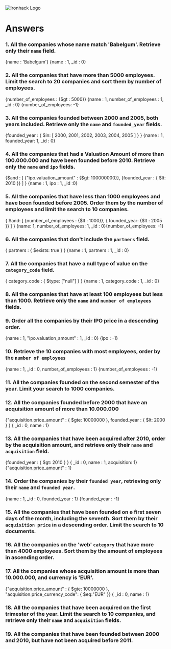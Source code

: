 ![Ironhack Logo](https://i.imgur.com/1QgrNNw.png)

# Answers

### 1. All the companies whose name match 'Babelgum'. Retrieve only their `name` field.

{name : 'Babelgum'} {name : 1, _id : 0}

### 2. All the companies that have more than 5000 employees. Limit the search to 20 companies and sort them by **number of employees**.

{number_of_employees : {$gt : 5000}} {name : 1, number_of_employees : 1, _id : 0} {number_of_employees: -1}

### 3. All the companies founded between 2000 and 2005, both years included. Retrieve only the `name` and `founded_year` fields.

{founded_year : { $in: [ 2000, 2001, 2002, 2003, 2004, 2005 ] } } {name : 1, founded_year: 1, _id : 0}

### 4. All the companies that had a Valuation Amount of more than 100.000.000 and have been founded before 2010. Retrieve only the `name` and `ipo` fields.

{$and : [ {"ipo.valuation_amount" : {$gt: 100000000}}, {founded_year : { $lt: 2010 }} ] } {name : 1, ipo : 1, _id :0}

### 5. All the companies that have less than 1000 employees and have been founded before 2005. Order them by the number of employees and limit the search to 10 companies.

{ $and: [ {number_of_employees : {$lt : 1000}}, { founded_year: {$lt : 2005 }} ] } {name: 1, number_of_employees: 1, _id : 0}{number_of_employees: -1}

### 6. All the companies that don't include the `partners` field.

{ partners : { $exists: true } } {name : 1, partners : 1, _id : 0}

### 7. All the companies that have a null type of value on the `category_code` field.

{ category_code : { $type: ["null"] } } {name : 1, category_code : 1, _id : 0}

### 8. All the companies that have at least 100 employees but less than 1000. Retrieve only the `name` and `number of employees` fields.

<!-- Your Code Goes Here -->

### 9. Order all the companies by their IPO price in a descending order.

{name : 1, "ipo.valuation_amount" : 1, _id : 0} {ipo : -1}

### 10. Retrieve the 10 companies with most employees, order by the `number of employees`

{name : 1, _id : 0, number_of_employees : 1} {number_of_employees : -1}

### 11. All the companies founded on the second semester of the year. Limit your search to 1000 companies.

<!-- Your Code Goes Here -->

### 12. All the companies founded before 2000 that have an acquisition amount of more than 10.000.000

{"acquisition.price_amount" : { $gte: 10000000 }, founded_year : { $lt: 2000 } } { _id : 0, name : 1}

### 13. All the companies that have been acquired after 2010, order by the acquisition amount, and retrieve only their `name` and `acquisition` field.

{founded_year : { $gt: 2010 } } { _id : 0, name : 1, acquisition: 1} {"acquisition.price_amount" : 1}

### 14. Order the companies by their `founded year`, retrieving only their `name` and `founded year`.

{name : 1, _id : 0, founded_year : 1} {founded_year : -1}

### 15. All the companies that have been founded on e first seven days of the month, including the seventh. Sort them by their `acquisition price` in a descending order. Limit the search to 10 documents.

<!-- Your Code Goes Here -->

### 16. All the companies on the 'web' `category` that have more than 4000 employees. Sort them by the amount of employees in ascending order.

<!-- Your Code Goes Here -->

### 17. All the companies whose acquisition amount is more than 10.000.000, and currency is 'EUR'.

{"acquisition.price_amount" : { $gte: 10000000 }, "acquisition.price_currency_code": { $eq:"EUR" }} { _id : 0, name : 1}

### 18. All the companies that have been acquired on the first trimester of the year. Limit the search to 10 companies, and retrieve only their `name` and `acquisition` fields.

<!-- Your Code Goes Here -->

### 19. All the companies that have been founded between 2000 and 2010, but have not been acquired before 2011.

<!-- Your Code Goes Here -->
